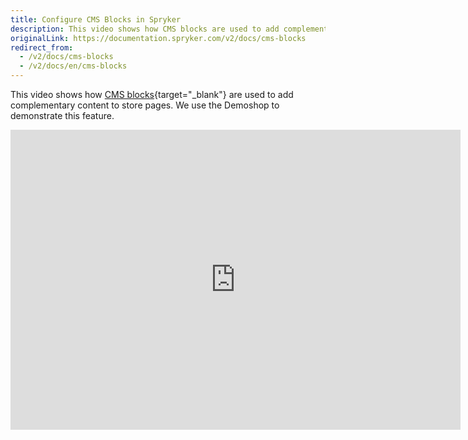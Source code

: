 ```yaml
---
title: Configure CMS Blocks in Spryker
description: This video shows how CMS blocks are used to add complementary content to store pages
originalLink: https://documentation.spryker.com/v2/docs/cms-blocks
redirect_from:
  - /v2/docs/cms-blocks
  - /v2/docs/en/cms-blocks
---
```


This video shows how [CMS blocks](https://documentation.spryker.com/v2/docs/cms-block-1){target="_blank"} are used to add complementary content to store pages. We use the Demoshop to demonstrate this feature.

<iframe src="https://fast.wistia.net/embed/iframe/zg6qxoe2dn" title="CMS Blocks" allowtransparency="true" frameborder="0" scrolling="no" class="wistia_embed" name="wistia_embed" allowfullscreen="0" mozallowfullscreen="0" webkitallowfullscreen="0" oallowfullscreen="0" msallowfullscreen="0" width="720" height="480"></iframe>
